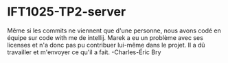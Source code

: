 # IFT1025-TP2-server

Même si les commits ne viennent que d'une personne, nous avons codé en équipe sur code with me de intellij. Marek a eu un problème avec ses licenses et n'a donc pas pu contribuer lui-même dans le projet. Il a dû travailler et m'envoyer ce qu'il a fait. 
-Charles-Éric Bry
